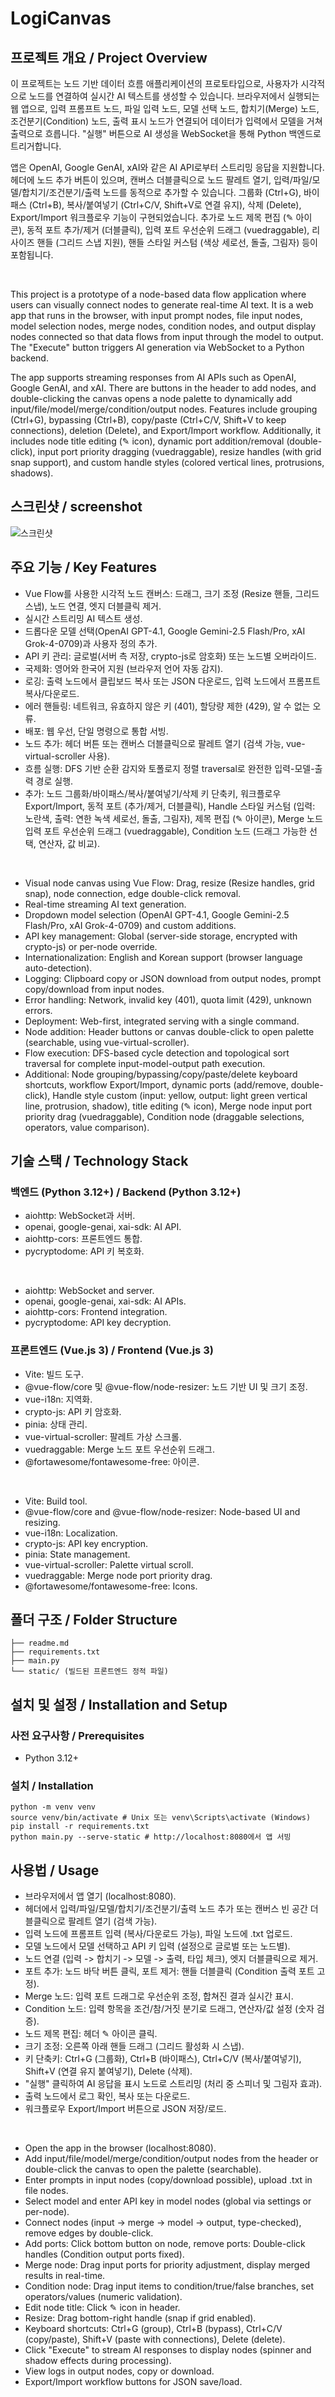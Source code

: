 # LogiCanvas

## 프로젝트 개요 / Project Overview
이 프로젝트는 노드 기반 데이터 흐름 애플리케이션의 프로토타입으로, 사용자가 시각적으로 노드를 연결하여 실시간 AI 텍스트를 생성할 수 있습니다. 브라우저에서 실행되는 웹 앱으로, 입력 프롬프트 노드, 파일 입력 노드, 모델 선택 노드, 합치기(Merge) 노드, 조건분기(Condition) 노드, 출력 표시 노드가 연결되어 데이터가 입력에서 모델을 거쳐 출력으로 흐릅니다. "실행" 버튼으로 AI 생성을 WebSocket을 통해 Python 백엔드로 트리거합니다.

앱은 OpenAI, Google GenAI, xAI와 같은 AI API로부터 스트리밍 응답을 지원합니다. 헤더에 노드 추가 버튼이 있으며, 캔버스 더블클릭으로 노드 팔레트 열기, 입력/파일/모델/합치기/조건분기/출력 노드를 동적으로 추가할 수 있습니다. 그룹화 (Ctrl+G), 바이패스 (Ctrl+B), 복사/붙여넣기 (Ctrl+C/V, Shift+V로 연결 유지), 삭제 (Delete), Export/Import 워크플로우 기능이 구현되었습니다. 추가로 노드 제목 편집 (✎ 아이콘), 동적 포트 추가/제거 (더블클릭), 입력 포트 우선순위 드래그 (vuedraggable), 리사이즈 핸들 (그리드 스냅 지원), 핸들 스타일 커스텀 (색상 세로선, 돌출, 그림자) 등이 포함됩니다.

<br>

This project is a prototype of a node-based data flow application where users can visually connect nodes to generate real-time AI text. It is a web app that runs in the browser, with input prompt nodes, file input nodes, model selection nodes, merge nodes, condition nodes, and output display nodes connected so that data flows from input through the model to output. The "Execute" button triggers AI generation via WebSocket to a Python backend.

The app supports streaming responses from AI APIs such as OpenAI, Google GenAI, and xAI. There are buttons in the header to add nodes, and double-clicking the canvas opens a node palette to dynamically add input/file/model/merge/condition/output nodes. Features include grouping (Ctrl+G), bypassing (Ctrl+B), copy/paste (Ctrl+C/V, Shift+V to keep connections), deletion (Delete), and Export/Import workflow. Additionally, it includes node title editing (✎ icon), dynamic port addition/removal (double-click), input port priority dragging (vuedraggable), resize handles (with grid snap support), and custom handle styles (colored vertical lines, protrusions, shadows).

## 스크린샷 / screenshot
![스크린샷](screenshot.png)

## 주요 기능 / Key Features
- Vue Flow를 사용한 시각적 노드 캔버스: 드래그, 크기 조정 (Resize 핸들, 그리드 스냅), 노드 연결, 엣지 더블클릭 제거.
- 실시간 스트리밍 AI 텍스트 생성.
- 드롭다운 모델 선택(OpenAI GPT-4.1, Google Gemini-2.5 Flash/Pro, xAI Grok-4-0709)과 사용자 정의 추가.
- API 키 관리: 글로벌(서버 측 저장, crypto-js로 암호화) 또는 노드별 오버라이드.
- 국제화: 영어와 한국어 지원 (브라우저 언어 자동 감지).
- 로깅: 출력 노드에서 클립보드 복사 또는 JSON 다운로드, 입력 노드에서 프롬프트 복사/다운로드.
- 에러 핸들링: 네트워크, 유효하지 않은 키 (401), 할당량 제한 (429), 알 수 없는 오류.
- 배포: 웹 우선, 단일 명령으로 통합 서빙.
- 노드 추가: 헤더 버튼 또는 캔버스 더블클릭으로 팔레트 열기 (검색 가능, vue-virtual-scroller 사용).
- 흐름 실행: DFS 기반 순환 감지와 토폴로지 정렬 traversal로 완전한 입력-모델-출력 경로 실행.
- 추가: 노드 그룹화/바이패스/복사/붙여넣기/삭제 키 단축키, 워크플로우 Export/Import, 동적 포트 (추가/제거, 더블클릭), Handle 스타일 커스텀 (입력: 노란색, 출력: 연한 녹색 세로선, 돌출, 그림자), 제목 편집 (✎ 아이콘), Merge 노드 입력 포트 우선순위 드래그 (vuedraggable), Condition 노드 (드래그 가능한 선택, 연산자, 값 비교).

<br>

- Visual node canvas using Vue Flow: Drag, resize (Resize handles, grid snap), node connection, edge double-click removal.
- Real-time streaming AI text generation.
- Dropdown model selection (OpenAI GPT-4.1, Google Gemini-2.5 Flash/Pro, xAI Grok-4-0709) and custom additions.
- API key management: Global (server-side storage, encrypted with crypto-js) or per-node override.
- Internationalization: English and Korean support (browser language auto-detection).
- Logging: Clipboard copy or JSON download from output nodes, prompt copy/download from input nodes.
- Error handling: Network, invalid key (401), quota limit (429), unknown errors.
- Deployment: Web-first, integrated serving with a single command.
- Node addition: Header buttons or canvas double-click to open palette (searchable, using vue-virtual-scroller).
- Flow execution: DFS-based cycle detection and topological sort traversal for complete input-model-output path execution.
- Additional: Node grouping/bypassing/copy/paste/delete keyboard shortcuts, workflow Export/Import, dynamic ports (add/remove, double-click), Handle style custom (input: yellow, output: light green vertical line, protrusion, shadow), title editing (✎ icon), Merge node input port priority drag (vuedraggable), Condition node (draggable selections, operators, value comparison).

## 기술 스택 / Technology Stack
### 백엔드 (Python 3.12+) / Backend (Python 3.12+)
- aiohttp: WebSocket과 서버.
- openai, google-genai, xai-sdk: AI API.
- aiohttp-cors: 프론트엔드 통합.
- pycryptodome: API 키 복호화.

<br>

- aiohttp: WebSocket and server.
- openai, google-genai, xai-sdk: AI APIs.
- aiohttp-cors: Frontend integration.
- pycryptodome: API key decryption.

### 프론트엔드 (Vue.js 3) / Frontend (Vue.js 3)
- Vite: 빌드 도구.
- @vue-flow/core 및 @vue-flow/node-resizer: 노드 기반 UI 및 크기 조정.
- vue-i18n: 지역화.
- crypto-js: API 키 암호화.
- pinia: 상태 관리.
- vue-virtual-scroller: 팔레트 가상 스크롤.
- vuedraggable: Merge 노드 포트 우선순위 드래그.
- @fortawesome/fontawesome-free: 아이콘.

<br>

- Vite: Build tool.
- @vue-flow/core and @vue-flow/node-resizer: Node-based UI and resizing.
- vue-i18n: Localization.
- crypto-js: API key encryption.
- pinia: State management.
- vue-virtual-scroller: Palette virtual scroll.
- vuedraggable: Merge node port priority drag.
- @fortawesome/fontawesome-free: Icons.

## 폴더 구조 / Folder Structure
```project_root/
├── readme.md
├── requirements.txt
├── main.py
└── static/ (빌드된 프론트엔드 정적 파일)
```

## 설치 및 설정 / Installation and Setup
### 사전 요구사항 / Prerequisites
- Python 3.12+

### 설치 / Installation
```cd backend_aiohttp
python -m venv venv
source venv/bin/activate # Unix 또는 venv\Scripts\activate (Windows)
pip install -r requirements.txt
python main.py --serve-static # http://localhost:8080에서 앱 서빙
```

## 사용법 / Usage
- 브라우저에서 앱 열기 (localhost:8080).
- 헤더에서 입력/파일/모델/합치기/조건분기/출력 노드 추가 또는 캔버스 빈 공간 더블클릭으로 팔레트 열기 (검색 가능).
- 입력 노드에 프롬프트 입력 (복사/다운로드 가능), 파일 노드에 .txt 업로드.
- 모델 노드에서 모델 선택하고 API 키 입력 (설정으로 글로벌 또는 노드별).
- 노드 연결 (입력 -> 합치기 -> 모델 -> 출력, 타입 체크), 엣지 더블클릭으로 제거.
- 포트 추가: 노드 바닥 버튼 클릭, 포트 제거: 핸들 더블클릭 (Condition 출력 포트 고정).
- Merge 노드: 입력 포트 드래그로 우선순위 조정, 합쳐진 결과 실시간 표시.
- Condition 노드: 입력 항목을 조건/참/거짓 분기로 드래그, 연산자/값 설정 (숫자 검증).
- 노드 제목 편집: 헤더 ✎ 아이콘 클릭.
- 크기 조정: 오른쪽 아래 핸들 드래그 (그리드 활성화 시 스냅).
- 키 단축키: Ctrl+G (그룹화), Ctrl+B (바이패스), Ctrl+C/V (복사/붙여넣기), Shift+V (연결 유지 붙여넣기), Delete (삭제).
- "실행" 클릭하여 AI 응답을 표시 노드로 스트리밍 (처리 중 스피너 및 그림자 효과).
- 출력 노드에서 로그 확인, 복사 또는 다운로드.
- 워크플로우 Export/Import 버튼으로 JSON 저장/로드.

<br>

- Open the app in the browser (localhost:8080).
- Add input/file/model/merge/condition/output nodes from the header or double-click the canvas to open the palette (searchable).
- Enter prompts in input nodes (copy/download possible), upload .txt in file nodes.
- Select model and enter API key in model nodes (global via settings or per-node).
- Connect nodes (input -> merge -> model -> output, type-checked), remove edges by double-click.
- Add ports: Click bottom button on node, remove ports: Double-click handles (Condition output ports fixed).
- Merge node: Drag input ports for priority adjustment, display merged results in real-time.
- Condition node: Drag input items to condition/true/false branches, set operators/values (numeric validation).
- Edit node title: Click ✎ icon in header.
- Resize: Drag bottom-right handle (snap if grid enabled).
- Keyboard shortcuts: Ctrl+G (group), Ctrl+B (bypass), Ctrl+C/V (copy/paste), Shift+V (paste with connections), Delete (delete).
- Click "Execute" to stream AI responses to display nodes (spinner and shadow effects during processing).
- View logs in output nodes, copy or download.
- Export/Import workflow buttons for JSON save/load.
